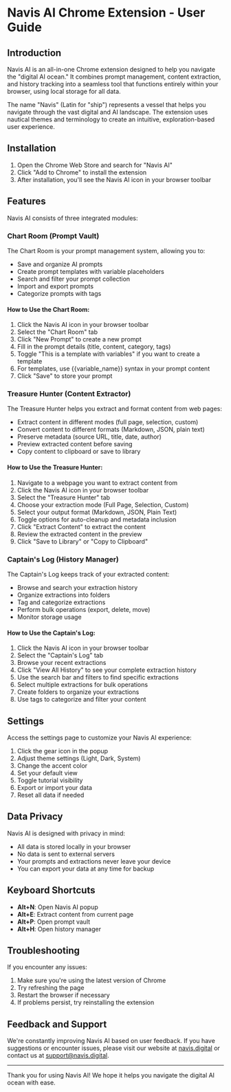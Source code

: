 # Navis AI Chrome Extension - User Guide

## Introduction

Navis AI is an all-in-one Chrome extension designed to help you navigate the "digital AI ocean." It combines prompt management, content extraction, and history tracking into a seamless tool that functions entirely within your browser, using local storage for all data.

The name "Navis" (Latin for "ship") represents a vessel that helps you navigate through the vast digital and AI landscape. The extension uses nautical themes and terminology to create an intuitive, exploration-based user experience.

## Installation

1. Open the Chrome Web Store and search for "Navis AI"
2. Click "Add to Chrome" to install the extension
3. After installation, you'll see the Navis AI icon in your browser toolbar

## Features

Navis AI consists of three integrated modules:

### Chart Room (Prompt Vault)

The Chart Room is your prompt management system, allowing you to:

- Save and organize AI prompts
- Create prompt templates with variable placeholders
- Search and filter your prompt collection
- Import and export prompts
- Categorize prompts with tags

#### How to Use the Chart Room:

1. Click the Navis AI icon in your browser toolbar
2. Select the "Chart Room" tab
3. Click "New Prompt" to create a new prompt
4. Fill in the prompt details (title, content, category, tags)
5. Toggle "This is a template with variables" if you want to create a template
6. For templates, use {{variable_name}} syntax in your prompt content
7. Click "Save" to store your prompt

### Treasure Hunter (Content Extractor)

The Treasure Hunter helps you extract and format content from web pages:

- Extract content in different modes (full page, selection, custom)
- Convert content to different formats (Markdown, JSON, plain text)
- Preserve metadata (source URL, title, date, author)
- Preview extracted content before saving
- Copy content to clipboard or save to library

#### How to Use the Treasure Hunter:

1. Navigate to a webpage you want to extract content from
2. Click the Navis AI icon in your browser toolbar
3. Select the "Treasure Hunter" tab
4. Choose your extraction mode (Full Page, Selection, Custom)
5. Select your output format (Markdown, JSON, Plain Text)
6. Toggle options for auto-cleanup and metadata inclusion
7. Click "Extract Content" to extract the content
8. Review the extracted content in the preview
9. Click "Save to Library" or "Copy to Clipboard"

### Captain's Log (History Manager)

The Captain's Log keeps track of your extracted content:

- Browse and search your extraction history
- Organize extractions into folders
- Tag and categorize extractions
- Perform bulk operations (export, delete, move)
- Monitor storage usage

#### How to Use the Captain's Log:

1. Click the Navis AI icon in your browser toolbar
2. Select the "Captain's Log" tab
3. Browse your recent extractions
4. Click "View All History" to see your complete extraction history
5. Use the search bar and filters to find specific extractions
6. Select multiple extractions for bulk operations
7. Create folders to organize your extractions
8. Use tags to categorize and filter your content

## Settings

Access the settings page to customize your Navis AI experience:

1. Click the gear icon in the popup
2. Adjust theme settings (Light, Dark, System)
3. Change the accent color
4. Set your default view
5. Toggle tutorial visibility
6. Export or import your data
7. Reset all data if needed

## Data Privacy

Navis AI is designed with privacy in mind:

- All data is stored locally in your browser
- No data is sent to external servers
- Your prompts and extractions never leave your device
- You can export your data at any time for backup

## Keyboard Shortcuts

- **Alt+N**: Open Navis AI popup
- **Alt+E**: Extract content from current page
- **Alt+P**: Open prompt vault
- **Alt+H**: Open history manager

## Troubleshooting

If you encounter any issues:

1. Make sure you're using the latest version of Chrome
2. Try refreshing the page
3. Restart the browser if necessary
4. If problems persist, try reinstalling the extension

## Feedback and Support

We're constantly improving Navis AI based on user feedback. If you have suggestions or encounter issues, please visit our website at [navis.digital](https://navis.digital) or contact us at support@navis.digital.

---

Thank you for using Navis AI! We hope it helps you navigate the digital AI ocean with ease.

